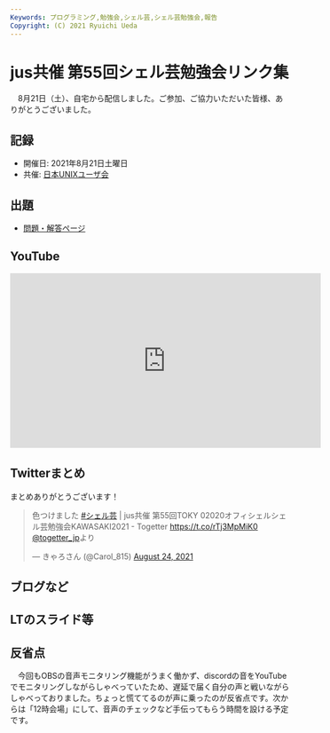 ```yaml
---
Keywords: プログラミング,勉強会,シェル芸,シェル芸勉強会,報告
Copyright: (C) 2021 Ryuichi Ueda
---
```


# jus共催 第55回シェル芸勉強会リンク集


　8月21日（土）、自宅から配信しました。ご参加、ご協力いただいた皆様、ありがとうございました。


## 記録

* 開催日: 2021年8月21日土曜日
* 共催: [日本UNIXユーザ会](https://www.jus.or.jp/)


## 出題

* [問題・解答ページ](/?post=shellgei_55)


## YouTube


<iframe width="560" height="315" src="https://www.youtube.com/embed/videoseries?list=PLbUh9y6MXvjf-FW4iv6iXYguSL7h3Zg0s" frameborder="0" allow="autoplay; encrypted-media" allowfullscreen></iframe>

## Twitterまとめ

まとめありがとうございます！

<blockquote class="twitter-tweet"><p lang="ja" dir="ltr">色つけました <a href="https://twitter.com/hashtag/%E3%82%B7%E3%82%A7%E3%83%AB%E8%8A%B8?src=hash&amp;ref_src=twsrc%5Etfw">#シェル芸</a> | jus共催 第55回TOKY 02020オフィシェルシェル芸勉強会KAWASAKI2021 - Togetter <a href="https://t.co/rTj3MpMiK0">https://t.co/rTj3MpMiK0</a> <a href="https://twitter.com/togetter_jp?ref_src=twsrc%5Etfw">@togetter_jp</a>より</p>&mdash; きゃろさん (@Carol_815) <a href="https://twitter.com/Carol_815/status/1430059629547900930?ref_src=twsrc%5Etfw">August 24, 2021</a></blockquote> <script async src="https://platform.twitter.com/widgets.js" charset="utf-8"></script>

## ブログなど

## LTのスライド等


## 反省点

　今回もOBSの音声モニタリング機能がうまく働かず、discordの音をYouTubeでモニタリングしながらしゃべっていたため、遅延で届く自分の声と戦いながらしゃべっておりました。ちょっと慌ててるのが声に乗ったのが反省点です。次からは「12時会場」にして、音声のチェックなど手伝ってもらう時間を設ける予定です。

